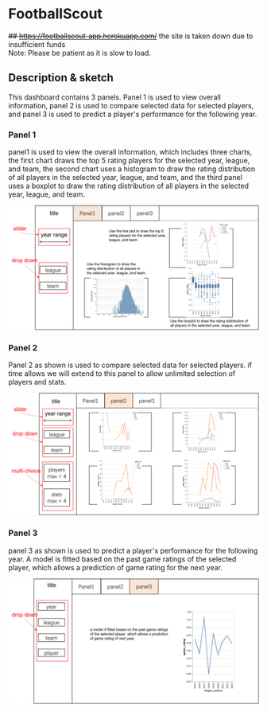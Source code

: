 # FootballScout 
~~## https://footballscout-app.herokuapp.com/~~ the site is taken down due to insufficient funds  
Note: Please be patient as it is slow to load.

## Description & sketch

This dashboard contains 3 panels. Panel 1 is used to view overall information, panel 2 is used to compare selected data for selected players, and panel 3 is used to predict a player's performance for the following year.

### Panel 1

panel1 is used to view the overall information, which includes three charts, the first chart draws the top 5 rating players for the selected year, league, and team, the second chart uses a histogram to draw the rating distribution of all players in the selected year, league, and team, and the third panel uses a boxplot to draw the rating distribution of all players in the selected year, league, and team.

![](./sketch/panel1.png)

### Panel 2

Panel 2 as shown is used to compare selected data for selected players. if time allows we will extend to this panel to allow unlimited selection of players and stats.

![](./sketch/panel2.png)

### Panel 3

panel 3 as shown is used to predict a player's performance for the following year. A model is fitted based on the past game ratings of the selected player, which allows a prediction of game rating for the next year.

![](./sketch/panel3.png)
